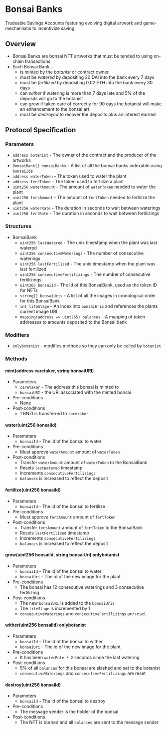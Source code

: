 # Bonsai Banks
Tradeable Savings Accounts featuring evolving digital artwork and game-mechanisms to incentivize saving.

## Overview
* Bonsai Banks are bonsai NFT artworks that must be tended to using on-chain transactions
* Each Bonsai Bank...
  * is minted by the _botanist_ or contract owner
  * must be _watered_ by depositing 20 DAI into the bank every 7 days
  * must be _fertilized_ by depositing 0.02 ETH into the bank every 30 days
  * can _wither_ if watering is more than 7 days late and 5% of the deposits will go to the botanist
  * can _grow_ if taken care of correctly for 90 days the botanist will make an enhancement to the bonsai art
  * must be _destroyed_ to recover the deposits plus an interest earned

## Protocol Specification


### Parameters
* `address botanist` - The owner of the contract and the producer of the artworks
* `BonsaiBank[] bonsaiBanks` - A list of all the bonsai banks indexable using `bonsaiId`s
* `address waterToken` - The token used to water the plant
* `address fertToken` - The token used to fertilize a plant
* `uint256 waterAmount` - The amount of `waterToken` needed to water the plant
* `uint256 fertAmount` - The amount of `fertToken` needed to fertilize the plant
* `uint256 waterRate` - The duration in seconds to wait between waterings
* `uint256 fertRate` - The duration in seconds to wait between fertilizings

### Structures
* BonsaiBank
  * `uint256 lastWatered` - The unix timestamp when the plant was last watered
  * `uint256 consecutiveWaterings` - The number of consecutive waterings
  * `uint256 lastFertilized` - The unix timestamp when the plant was last fertilized
  * `uint256 consecutiveFertilizings` - The number of consecutive fertilizings
  * `uint265 bonsaiId` - The id of this BonsaiBank, used as the token ID for NFTs
  * `string[] bonsaiUris` - A list of all the images in cronological order for this BonsaiBank
  * `int lifeStage` - An index into `bonsaiUris` and references the plants current image URI
  * `mapping(address => uint265) balances` - A mapping of token addresses to amounts deposited to the Bonsai bank

### Modifiers
* `onlybotanist` - modifies methods so they can only be called by `botanist`

### Methods
#### mint(address caretaker, string bonsaiURI)
* Parameters
  * `caretaker` - The address this bonsai is minted to
  * `bonsaiURI` - the URI associated with the minted bonsai
* Pre-conditions
  * None
* Post-conditions
  * 1 BNZI is transferred to `caretaker`

#### water(uint256 bonsaiId)
* Parameters
  * `bonsaiId` - The id of the bonsai to water
* Pre-conditions
  * Must approve `waterAmount` amount of `waterToken`
* Post-conditions
  * Transfer `waterAmount` amount of `waterToken` to the BonsaiBank
  * Resets `lastWatered` timestamp
  * Increments `consecutiveFertilizings`
  * `balances` is increased to reflect the deposit

#### fertilize(uint256 bonsaiId)
* Parameters
  * `bonsaiId` - The id of the bonsai to fertilize
* Pre-conditions
  * Must approve `fertAmount` amount of `fertToken`
* Post-conditions
  * Transfer `fertAmount` amount of `fertToken` to the BonsaiBank
  * Resets `lastFertilized` timestamp
  * Increments `consecutiveFertilizings`
  * `balances` is increased to reflect the deposit

#### grow(uint256 bonsaiId, string bonsaiUri) onlybotanist
* Parameters
  * `bonsaiId` - The id of the bonsai to water
  * `bonsaiUri` - The id of the new image for the plant
* Pre-conditions
  * The bonsai has 12 consecutive waterings and 3 consecutive fertilizing
* Post-conditions
  * The new `bonsaiURI` is added to the `bonsaiUris`
  * The `lifeStage` is incremented by 1
  * `consecutiveWaterings` and `consecutiveFertilizings` are reset

#### wither(uint256 bonsaiId) onlybotanist
* Parameters
  * `bonsaiId` - The id of the bonsai to wither
  * `bonsaiUri` - The id of the new image for the plant
* Pre-conditions
  * It has been `waterRate * 2` seconds since the last watering
* Post-conditions
  * 5% of all `balances` for this bonsai are slashed and set to the botanist
  * `consecutiveWaterings` and `consecutiveFertilizings` are reset


#### destroy(uint256 bonsaiId)
* Parameters
  * `bonsaiId` - The id of the bonsai to destroy
* Pre-conditions
  * The message sender is the holder of the bonsai
* Post-conditions
  * The NFT is burned and all `balances` are sent to the message sender
